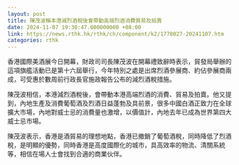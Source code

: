 ```yaml
---
layout: post
title: 陳茂波稱本港減烈酒稅後會帶動高端烈酒消費貿易及拍賣
date: 2024-11-07 19:30:47.000000000 +08:00
link: https://news.rthk.hk/rthk/ch/component/k2/1778027-20241107.htm
categories: rthk
---
```


香港國際美酒展今日開幕，財政司司長陳茂波在開幕禮致辭時表示，貿發局舉辦的這項旗艦活動已是第十六屆舉行，今年特別之處是出席烈酒參展商、約佔參展商兩成，可受惠於數周前行政長官施政報告公布的減烈酒稅措施。

陳茂波相信，本港減烈酒稅後，會帶動本港高端烈酒的消費、貿易及拍賣。他又提到，內地生產及消費葡萄酒及烈酒日益蓬勃及具前景，很多中國白酒正致力在全球擴大市場，內地對威士忌的消費量也激增，以價值計，內地去年已成為世界第四大威士忌市場。

陳茂波表示，香港是酒貿易的理想地點，香港已撤銷了葡萄酒稅，同時降低了烈酒稅，是明顯的優勢，同時香港是高度國際化的城市，具高效率的物流、清關系統等，相信在場人士會找到合適的商業伙伴。
